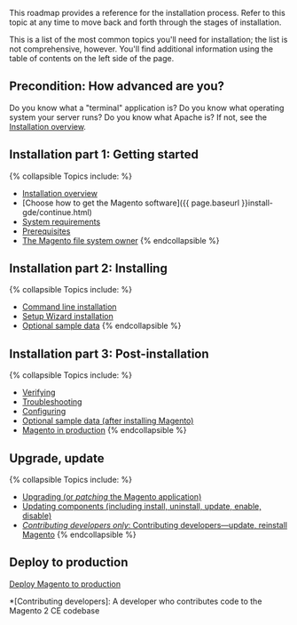 <div markdown="1">

This roadmap provides a reference for the installation process. Refer to this topic at any time to move back and forth through the stages of installation.

This is a list of the most common topics you'll need for installation; the list is not comprehensive, however. You'll find additional information using the table of contents on the left side of the page.

## Precondition: How advanced are you?

Do you know what a "terminal" application is? Do you know what operating system your server runs? Do you know what Apache is? If not, see the <a href="{{page.baseurl}}install-gde/bk-install-guide.html">Installation overview</a>.

## Installation part 1: Getting started
{% collapsible Topics include: %}

*	<a href="{{page.baseurl}}install-gde/bk-install-guide.html">Installation overview</a>
*	[Choose how to get the Magento software]({{ page.baseurl }}install-gde/continue.html)
*	<a href="{{page.baseurl}}install-gde/system-requirements.html">System requirements</a>
*	<a href="{{page.baseurl}}install-gde/prereq/prereq-overview.html">Prerequisites</a>
*	<a href="{{page.baseurl}}install-gde/prereq/file-sys-perms-over.html">The Magento file system owner</a>
{% endcollapsible %}

## Installation part 2: Installing
{% collapsible Topics include: %}

*	<a href="{{page.baseurl}}install-gde/install/cli/install-cli.html">Command line installation</a>
*	<a href="{{page.baseurl}}install-gde/install/web/install-web.html">Setup Wizard installation</a>
*	<a href="{{page.baseurl}}install-gde/install/web/install-web-sample-data.html">Optional sample data</a>
{% endcollapsible %}

## Installation part 3: Post-installation
{% collapsible Topics include: %}

*	<a href="{{page.baseurl}}install-gde/install/verify.html">Verifying</a>
*	<a href="{{page.baseurl}}install-gde/trouble/tshoot.html">Troubleshooting</a>
*	<a href="{{page.baseurl}}install-gde/install/post-install-config.html">Configuring</a>
*	<a href="{{page.baseurl}}install-gde/install/sample-data-after-magento.html">Optional sample data (after installing Magento)</a>
*	[Magento in production]({{page.baseurl}}howdoi/deploy/deploy-to-prod.html)
{% endcollapsible %}

## Upgrade, update
{% collapsible Topics include: %}

*	<a href="{{page.baseurl}}comp-mgr/bk-compman-upgrade-guide.html">Upgrading (or *patching* the Magento application)
*	<a href="{{page.baseurl}}comp-mgr/bk-compman-upgrade-guide.html">Updating components (including install, uninstall, update, enable, disable)
*	*Contributing developers only*: <a href="{{page.baseurl}}install-gde/install/cli/dev_options.html">Contributing developers&mdash;update, reinstall Magento</a>
{% endcollapsible %}

## Deploy to production
<a href="{{page.baseurl}}howdoi/deploy/deploy-to-prod.html">Deploy Magento to production</a>

*[Contributing developers]: A developer who contributes code to the Magento 2 CE codebase